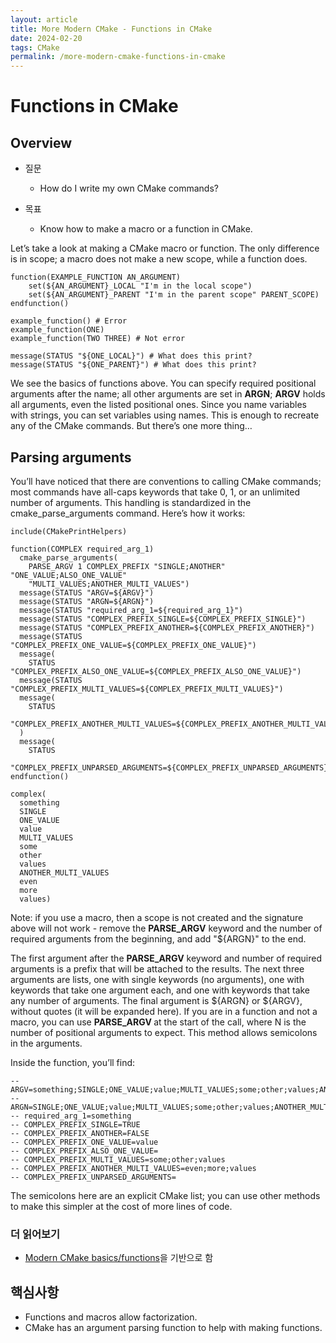 ```yaml
---
layout: article
title: More Modern CMake - Functions in CMake
date: 2024-02-20
tags: CMake
permalink: /more-modern-cmake-functions-in-cmake
---
```


# Functions in CMake

## Overview

* 질문
  * How do I write my own CMake commands?

* 목표
  * Know how to make a macro or a function in CMake.

Let’s take a look at making a CMake macro or function. The only difference is in scope; a macro does not make a new scope, while a function does.

```
function(EXAMPLE_FUNCTION AN_ARGUMENT)
    set(${AN_ARGUMENT}_LOCAL "I'm in the local scope")
    set(${AN_ARGUMENT}_PARENT "I'm in the parent scope" PARENT_SCOPE)
endfunction()

example_function() # Error
example_function(ONE)
example_function(TWO THREE) # Not error

message(STATUS "${ONE_LOCAL}") # What does this print?
message(STATUS "${ONE_PARENT}") # What does this print?
```

We see the basics of functions above. You can specify required positional arguments after the name; all other arguments are set in **ARGN**; **ARGV** holds all arguments, even the listed positional ones. Since you name variables with strings, you can set variables using names. This is enough to recreate any of the CMake commands. But there’s one more thing…

## Parsing arguments

You’ll have noticed that there are conventions to calling CMake commands; most commands have all-caps keywords that take 0, 1, or an unlimited number of arguments. This handling is standardized in the cmake_parse_arguments command. Here’s how it works:

```
include(CMakePrintHelpers)

function(COMPLEX required_arg_1)
  cmake_parse_arguments(
    PARSE_ARGV 1 COMPLEX_PREFIX "SINGLE;ANOTHER" "ONE_VALUE;ALSO_ONE_VALUE"
    "MULTI_VALUES;ANOTHER_MULTI_VALUES")
  message(STATUS "ARGV=${ARGV}")
  message(STATUS "ARGN=${ARGN}")
  message(STATUS "required_arg_1=${required_arg_1}")
  message(STATUS "COMPLEX_PREFIX_SINGLE=${COMPLEX_PREFIX_SINGLE}")
  message(STATUS "COMPLEX_PREFIX_ANOTHER=${COMPLEX_PREFIX_ANOTHER}")
  message(STATUS "COMPLEX_PREFIX_ONE_VALUE=${COMPLEX_PREFIX_ONE_VALUE}")
  message(
    STATUS "COMPLEX_PREFIX_ALSO_ONE_VALUE=${COMPLEX_PREFIX_ALSO_ONE_VALUE}")
  message(STATUS "COMPLEX_PREFIX_MULTI_VALUES=${COMPLEX_PREFIX_MULTI_VALUES}")
  message(
    STATUS
      "COMPLEX_PREFIX_ANOTHER_MULTI_VALUES=${COMPLEX_PREFIX_ANOTHER_MULTI_VALUES}"
  )
  message(
    STATUS
      "COMPLEX_PREFIX_UNPARSED_ARGUMENTS=${COMPLEX_PREFIX_UNPARSED_ARGUMENTS}")
endfunction()

complex(
  something
  SINGLE
  ONE_VALUE
  value
  MULTI_VALUES
  some
  other
  values
  ANOTHER_MULTI_VALUES
  even
  more
  values)
```

Note: if you use a macro, then a scope is not created and the signature above will not work - remove the **PARSE_ARGV** keyword and the number of required arguments from the beginning, and add "${ARGN}" to the end.

The first argument after the **PARSE_ARGV** keyword and number of required arguments is a prefix that will be attached to the results. The next three arguments are lists, one with single keywords (no arguments), one with keywords that take one argument each, and one with keywords that take any number of arguments. The final argument is ${ARGN} or ${ARGV}, without quotes (it will be expanded here). If you are in a function and not a macro, you can use **PARSE_ARGV <N>** at the start of the call, where N is the number of positional arguments to expect. This method allows semicolons in the arguments.

Inside the function, you’ll find:

```
-- ARGV=something;SINGLE;ONE_VALUE;value;MULTI_VALUES;some;other;values;ANOTHER_MULTI_VALUES;even;more;values
-- ARGN=SINGLE;ONE_VALUE;value;MULTI_VALUES;some;other;values;ANOTHER_MULTI_VALUES;even;more;values
-- required_arg_1=something
-- COMPLEX_PREFIX_SINGLE=TRUE
-- COMPLEX_PREFIX_ANOTHER=FALSE
-- COMPLEX_PREFIX_ONE_VALUE=value
-- COMPLEX_PREFIX_ALSO_ONE_VALUE=
-- COMPLEX_PREFIX_MULTI_VALUES=some;other;values
-- COMPLEX_PREFIX_ANOTHER_MULTI_VALUES=even;more;values
-- COMPLEX_PREFIX_UNPARSED_ARGUMENTS=
```

The semicolons here are an explicit CMake list; you can use other methods to make this simpler at the cost of more lines of code.

### 더 읽어보기

* [Modern CMake basics/functions](https://cliutils.gitlab.io/modern-cmake/chapters/basics/functions.html)을 기반으로 함

## 핵심사항

* Functions and macros allow factorization.
* CMake has an argument parsing function to help with making functions.